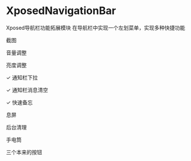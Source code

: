 # XposedNavigationBar
Xposed导航栏功能拓展模块
在导航栏中实现一个左划菜单，实现多种快捷功能

截图

音量调整

亮度调整

✓  通知栏下拉 

✓  通知栏消息清空 

✓  快速备忘

息屏

后台清理

手电筒

三个本来的按钮
